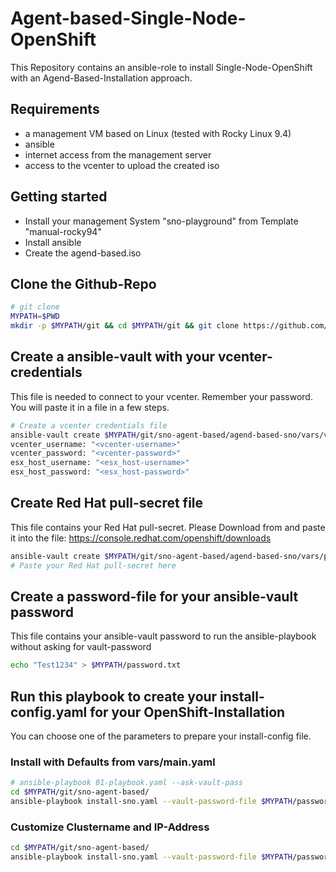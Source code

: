 # Agent-based-Single-Node-OpenShift
This Repository contains an ansible-role to install Single-Node-OpenShift with an Agend-Based-Installation approach.

## Requirements
- a management VM based on Linux (tested with Rocky Linux 9.4)
- ansible
- internet access from the management server
- access to the vcenter to upload the created iso

## Getting started
- Install your management System "sno-playground" from Template "manual-rocky94"
- Install ansible
- Create the agend-based.iso

## Clone the Github-Repo
```bash
# git clone
MYPATH=$PWD
mkdir -p $MYPATH/git && cd $MYPATH/git && git clone https://github.com/Patthecat249/sno-agent-based.git
```

## Create a ansible-vault with your vcenter-credentials
This file is needed to connect to your vcenter. Remember your password. You will paste it in a file in a few steps.
```bash
# Create a vcenter credentials file
ansible-vault create $MYPATH/git/sno-agent-based/agend-based-sno/vars/vcenter_credentials.yaml
vcenter_username: "<vcenter-username>"
vcenter_password: "<vcenter-password>"
esx_host_username: "<esx_host-username>"
esx_host_password: "<esx_host-password>"
```

## Create Red Hat pull-secret file
This file contains your Red Hat pull-secret. Please Download from and paste it into the file:
<https://console.redhat.com/openshift/downloads>
```bash
ansible-vault create $MYPATH/git/sno-agent-based/agend-based-sno/vars/pull-secret
# Paste your Red Hat pull-secret here
```

## Create a password-file for your ansible-vault password
This file contains your ansible-vault password to run the ansible-playbook without asking for vault-password
```bash
echo "Test1234" > $MYPATH/password.txt
```

## Run this playbook to create your install-config.yaml for your OpenShift-Installation
You can choose one of the parameters to prepare your install-config file.

### Install with Defaults from vars/main.yaml
```bash
# ansible-playbook 01-playbook.yaml --ask-vault-pass
cd $MYPATH/git/sno-agent-based/
ansible-playbook install-sno.yaml --vault-password-file $MYPATH/password.txt

```
### Customize Clustername and IP-Address
```bash
cd $MYPATH/git/sno-agent-based/
ansible-playbook install-sno.yaml --vault-password-file $MYPATH/password.txt -e "cluster_name=sno2" -e "ip_address=10.0.249.54"
```